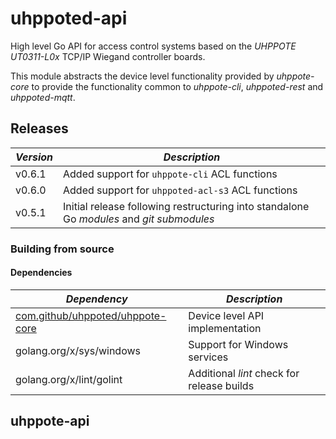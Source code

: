 # uhppoted-api

High level Go API for access control systems based on the *UHPPOTE UT0311-L0x* TCP/IP Wiegand controller boards. 

This module
abstracts the device level functionality provided by *uhppote-core* to provide the functionality common to *uhppote-cli*, 
*uhppoted-rest* and *uhppoted-mqtt*.

## Releases

| *Version* | *Description*                                                                             |
| --------- | ----------------------------------------------------------------------------------------- |
| v0.6.1    | Added support for `uhppote-cli` ACL functions                                             |
| v0.6.0    | Added support for `uhppoted-acl-s3` ACL functions                                         |
| v0.5.1    | Initial release following restructuring into standalone Go *modules* and *git submodules* |

### Building from source

#### Dependencies

| *Dependency*                          | *Description*                                          |
| ------------------------------------- | ------------------------------------------------------ |
| [com.github/uhppoted/uhppote-core][1] | Device level API implementation                        |
| golang.org/x/sys/windows              | Support for Windows services                           |
| golang.org/x/lint/golint              | Additional *lint* check for release builds             |

## uhppote-api


[1]: https://github.com/uhppoted/uhppote-core


